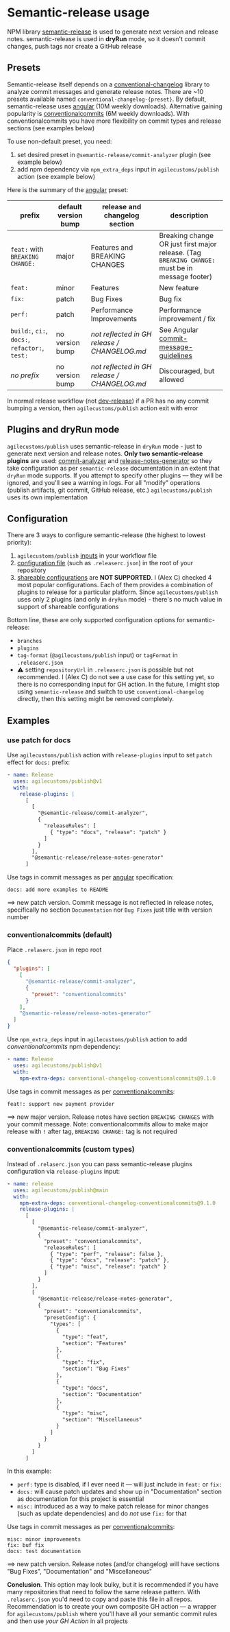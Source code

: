 # Semantic-release usage

NPM library [semantic-release](https://github.com/semantic-release/semantic-release) is used to generate next version and release notes.
semantic-release is used in **dryRun** mode, so it doesn't commit changes, push tags nor create a GitHub release

## Presets

Semantic-release itself depends on a [conventional-changelog](https://github.com/conventional-changelog/conventional-changelog) library
to analyze commit messages and generate release notes. There are ~10 presets available named `conventional-changelog-{preset}`.
By default, semantic-release uses [angular](https://www.npmjs.com/package/conventional-changelog-angular) (10M weekly downloads).
Alternative gaining popularity is [conventionalcommits](https://www.npmjs.com/package/conventional-changelog-conventionalcommits) (6M weekly downloads).
With conventionalcommits you have more flexibility on commit types and release sections (see examples below)

To use non-default preset, you need:
1) set desired preset in `@semantic-release/commit-analyzer` plugin (see example below)
2) add npm dependency via `npm_extra_deps` input in `agilecustoms/publish` action (see example below)

Here is the summary of the [angular](https://github.com/angular/angular/blob/main/contributing-docs/commit-message-guidelines.md) preset:

| prefix                                         | default version bump | release and changelog section                | description                                                                                                                               |
|------------------------------------------------|----------------------|----------------------------------------------|-------------------------------------------------------------------------------------------------------------------------------------------|
| `feat:` with `BREAKING CHANGE:`                | major                | Features  and  BREAKING CHANGES              | Breaking change OR just first major release. (Tag `BREAKING CHANGE:` must be in message footer)                                           |
| `feat:`                                        | minor                | Features                                     | New feature                                                                                                                               |
| `fix:`                                         | patch                | Bug Fixes                                    | Bug fix                                                                                                                                   |
| `perf:`                                        | patch                | Performance Improvements                     | Performance improvement / fix                                                                                                             |
| `build:`, `ci:`, `docs:`, `refactor:`, `test:` | no version bump      | _not reflected in GH release / CHANGELOG.md_ | See Angular [commit-message-guidelines](https://github.com/angular/angular/blob/main/contributing-docs/commit-message-guidelines.md#type) |
| _no prefix_                                    | no version bump      | _not reflected in GH release / CHANGELOG.md_ | Discouraged, but allowed                                                                                                                  |

In normal release workflow (not [dev-release](./release-types.md)) if a PR has no any commit bumping a version,
then `agilecustoms/publish` action exit with error

## Plugins and dryRun mode

`agilecustoms/publish` uses semantic-release in `dryRun` mode - just to generate next version and release notes.
**Only two semantic-release plugins** are used:
[commit-analyzer](https://github.com/semantic-release/commit-analyzer) and [release-notes-generator](https://github.com/semantic-release/release-notes-generator)
so they take configuration as per `semantic-release` documentation in an extent that `dryRun` mode supports.
If you attempt to specify other plugins — they will be ignored, and you'll see a warning in logs.
For all "modify" operations (publish artifacts, git commit, GitHub release, etc.) `agilecustoms/publish` uses its own implementation

## Configuration

There are 3 ways to configure semantic-release (the highest to lowest priority):
1. `agilecustoms/publish` [inputs](../README.md#inputs) in your workflow file
2. [configuration file](https://semantic-release.gitbook.io/semantic-release/usage/configuration#configuration-file) (such as `.releaserc.json`) in the root of your repository
3. [shareable configurations](https://semantic-release.gitbook.io/semantic-release/extending/shareable-configurations-list)
are **NOT SUPPORTED**. I (Alex C) checked 4 most popular configurations. Each of them provides a combination of plugins to release for a particular platform.
Since `agilecustoms/publish` uses only 2 plugins (and only in `dryRun` mode) - there's no much value in support of shareable configurations

Bottom line, these are only supported configuration options for semantic-release:
- `branches`
- `plugins`
- `tag-format` (`@agilecustoms/publish` input) or `tagFormat` in `.releaserc.json`
- ⚠️ setting `repositoryUrl` in `.releaserc.json` is possible but not recommended.
I (Alex C) do not see a use case for this setting yet, so there is no corresponding input for GH action.
In the future, I might stop using `semantic-release` and switch to use `conventional-changelog` directly,
then this setting might be removed completely.

## Examples

### use patch for docs

Use `agilecustoms/publish` action with `release-plugins` input to set `patch` effect for `docs:` prefix:
```yaml
- name: Release
  uses: agilecustoms/publish@v1
  with:
    release-plugins: |
      [
        [
          "@semantic-release/commit-analyzer",
          {
            "releaseRules": [
              { "type": "docs", "release": "patch" }
            ]
          }
        ],
        "@semantic-release/release-notes-generator"
      ]
```

Use tags in commit messages as per [angular](https://www.npmjs.com/package/conventional-changelog-angular) specification:
```text
docs: add more examples to README
```

==> new patch version. Commit message is not reflected in release notes,
specifically no section `Documentation` nor `Bug Fixes` just title with version number


### conventionalcommits (default)

Place `.relaserc.json` in repo root
```json
{
  "plugins": [
    [
      "@semantic-release/commit-analyzer",
      {
        "preset": "conventionalcommits"
      }
    ],
    "@semantic-release/release-notes-generator"
  ]
}
```

Use `npm_extra_deps` input in `agilecustoms/publish` action to add _conventionalcommits_ npm dependency:
```yaml
- name: Release
  uses: agilecustoms/publish@v1
  with:
    npm-extra-deps: conventional-changelog-conventionalcommits@9.1.0
```

Use tags in commit messages as per [conventionalcommits](https://www.conventionalcommits.org/en/v1.0.0/):
```text
feat!: support new payment provider
```

==> new major version. Release notes have section `BREAKING CHANGES` with your commit message.
Note: conventionalcommits allow to make major release with `!` after tag, `BREAKING CHANGE:` tag is not required


### conventionalcommits (custom types)

Instead of `.relaserc.json` you can pass semantic-release plugins configuration via `release-plugins` input:
```yaml
- name: release
  uses: agilecustoms/publish@main
  with:
    npm-extra-deps: conventional-changelog-conventionalcommits@9.1.0
    release-plugins: |
      [
        [
          "@semantic-release/commit-analyzer",
          {
            "preset": "conventionalcommits",
            "releaseRules": [
              { "type": "perf", "release": false },
              { "type": "docs", "release": "patch" },
              { "type": "misc", "release": "patch" }
            ]
          }
        ],
        [
          "@semantic-release/release-notes-generator",
          {
            "preset": "conventionalcommits",
            "presetConfig": {
              "types": [
                {
                  "type": "feat",
                  "section": "Features"
                },
                {
                  "type": "fix",
                  "section": "Bug Fixes"
                },
                {
                  "type": "docs",
                  "section": "Documentation"
                },
                {
                  "type": "misc",
                  "section": "Miscellaneous"
                }
              ]
            }
          }
        ]
      ]
```
In this example:
- `perf:` type is disabled, if I ever need it — will just include in `feat:` or `fix:`
- `docs:` will cause patch updates and show up in "Documentation" section as documentation for this project is essential
- `misc:` introduced as a way to make patch release for minor changes (such as update dependencies) and do _not_ use `fix:` for that

Use tags in commit messages as per [conventionalcommits](https://www.conventionalcommits.org/en/v1.0.0/):
```text
misc: minor improvements
fix: buf fix
docs: test documentation
```

==> new patch version. Release notes (and/or changelog) will have sections "Bug Fixes", "Documentation" and "Miscellaneous"

**Conclusion**. This option may look bulky, but it is recommended if you have many repositories that need to follow the same release pattern.
With `.relaserc.json` you'd need to copy and paste this file in all repos. Recommendation is to create your own composite GH action —
a wrapper for `agilecustoms/publish` where you'll have all your semantic commit rules and then use *your GH Action* in all projects
